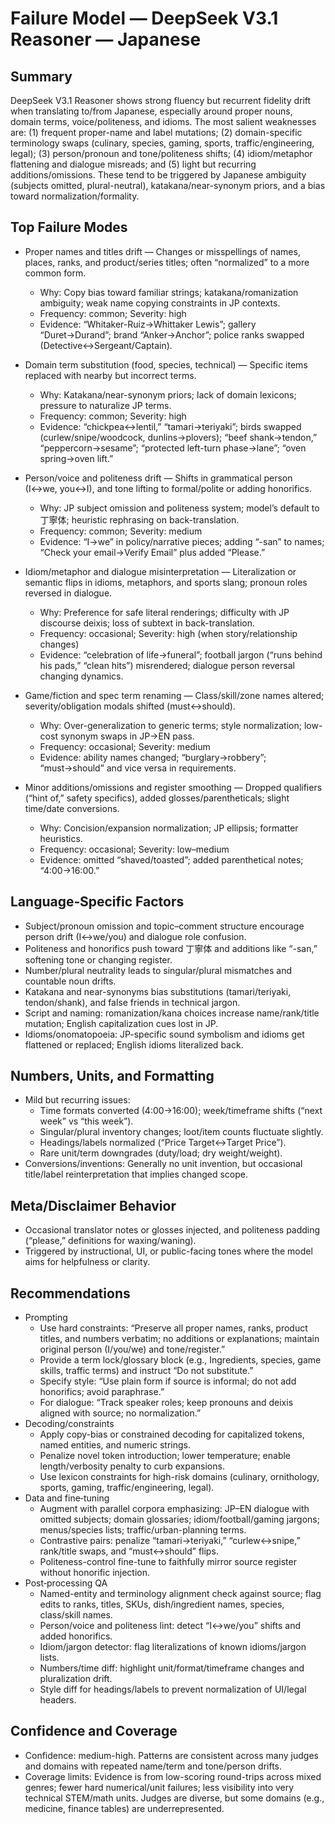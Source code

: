 # Failure Model — DeepSeek V3.1 Reasoner — Japanese

## Summary
DeepSeek V3.1 Reasoner shows strong fluency but recurrent fidelity drift when translating to/from Japanese, especially around proper nouns, domain terms, voice/politeness, and idioms. The most salient weaknesses are: (1) frequent proper-name and label mutations; (2) domain-specific terminology swaps (culinary, species, gaming, sports, traffic/engineering, legal); (3) person/pronoun and tone/politeness shifts; (4) idiom/metaphor flattening and dialogue misreads; and (5) light but recurring additions/omissions. These tend to be triggered by Japanese ambiguity (subjects omitted, plural-neutral), katakana/near-synonym priors, and a bias toward normalization/formality.

## Top Failure Modes
- Proper names and titles drift — Changes or misspellings of names, places, ranks, and product/series titles; often “normalized” to a more common form.
  - Why: Copy bias toward familiar strings; katakana/romanization ambiguity; weak name copying constraints in JP contexts.
  - Frequency: common; Severity: high
  - Evidence: “Whitaker-Ruiz→Whittaker Lewis”; gallery “Duret→Durand”; brand “Anker→Anchor”; police ranks swapped (Detective↔Sergeant/Captain).

- Domain term substitution (food, species, technical) — Specific items replaced with nearby but incorrect terms.
  - Why: Katakana/near-synonym priors; lack of domain lexicons; pressure to naturalize JP terms.
  - Frequency: common; Severity: high
  - Evidence: “chickpea↔lentil,” “tamari→teriyaki”; birds swapped (curlew/snipe/woodcock, dunlins→plovers); “beef shank→tendon,” “peppercorn→sesame”; “protected left-turn phase→lane”; “oven spring→oven lift.”

- Person/voice and politeness drift — Shifts in grammatical person (I↔we, you↔I), and tone lifting to formal/polite or adding honorifics.
  - Why: JP subject omission and politeness system; model’s default to 丁寧体; heuristic rephrasing on back-translation.
  - Frequency: common; Severity: medium
  - Evidence: “I→we” in policy/narrative pieces; adding “-san” to names; “Check your email→Verify Email” plus added “Please.”

- Idiom/metaphor and dialogue misinterpretation — Literalization or semantic flips in idioms, metaphors, and sports slang; pronoun roles reversed in dialogue.
  - Why: Preference for safe literal renderings; difficulty with JP discourse deixis; loss of subtext in back-translation.
  - Frequency: occasional; Severity: high (when story/relationship changes)
  - Evidence: “celebration of life→funeral”; football jargon (“runs behind his pads,” “clean hits”) misrendered; dialogue person reversal changing dynamics.

- Game/fiction and spec term renaming — Class/skill/zone names altered; severity/obligation modals shifted (must↔should).
  - Why: Over-generalization to generic terms; style normalization; low-cost synonym swaps in JP→EN pass.
  - Frequency: occasional; Severity: medium
  - Evidence: ability names changed; “burglary→robbery”; “must→should” and vice versa in requirements.

- Minor additions/omissions and register smoothing — Dropped qualifiers (“hint of,” safety specifics), added glosses/parentheticals; slight time/date conversions.
  - Why: Concision/expansion normalization; JP ellipsis; formatter heuristics.
  - Frequency: occasional; Severity: low–medium
  - Evidence: omitted “shaved/toasted”; added parenthetical notes; “4:00→16:00.”

## Language‑Specific Factors
- Subject/pronoun omission and topic–comment structure encourage person drift (I↔we/you) and dialogue role confusion.
- Politeness and honorifics push toward 丁寧体 and additions like “-san,” softening tone or changing register.
- Number/plural neutrality leads to singular/plural mismatches and countable noun drifts.
- Katakana and near-synonyms bias substitutions (tamari/teriyaki, tendon/shank), and false friends in technical jargon.
- Script and naming: romanization/kana choices increase name/rank/title mutation; English capitalization cues lost in JP.
- Idioms/onomatopoeia: JP-specific sound symbolism and idioms get flattened or replaced; English idioms literalized back.

## Numbers, Units, and Formatting
- Mild but recurring issues:
  - Time formats converted (4:00→16:00); week/timeframe shifts (“next week” vs “this week”).
  - Singular/plural inventory changes; loot/item counts fluctuate slightly.
  - Headings/labels normalized (“Price Target↔Target Price”).
  - Rare unit/term downgrades (duty/load; dry weight/weight).
- Conversions/inventions: Generally no unit invention, but occasional title/label reinterpretation that implies changed scope.

## Meta/Disclaimer Behavior
- Occasional translator notes or glosses injected, and politeness padding (“please,” definitions for waxing/waning).
- Triggered by instructional, UI, or public-facing tones where the model aims for helpfulness or clarity.

## Recommendations
- Prompting
  - Use hard constraints: “Preserve all proper names, ranks, product titles, and numbers verbatim; no additions or explanations; maintain original person (I/you/we) and tone/register.”
  - Provide a term lock/glossary block (e.g., Ingredients, species, game skills, traffic terms) and instruct “Do not substitute.”
  - Specify style: “Use plain form if source is informal; do not add honorifics; avoid paraphrase.”
  - For dialogue: “Track speaker roles; keep pronouns and deixis aligned with source; no normalization.”
- Decoding/constraints
  - Apply copy-bias or constrained decoding for capitalized tokens, named entities, and numeric strings.
  - Penalize novel token introduction; lower temperature; enable length/verbosity penalty to curb expansions.
  - Use lexicon constraints for high-risk domains (culinary, ornithology, sports, gaming, traffic/engineering, legal).
- Data and fine‑tuning
  - Augment with parallel corpora emphasizing: JP–EN dialogue with omitted subjects; domain glossaries; idiom/football/gaming jargons; menus/species lists; traffic/urban-planning terms.
  - Contrastive pairs: penalize “tamari→teriyaki,” “curlew↔snipe,” rank/title swaps, and “must↔should” flips.
  - Politeness-control fine-tune to faithfully mirror source register without honorific injection.
- Post‑processing QA
  - Named-entity and terminology alignment check against source; flag edits to ranks, titles, SKUs, dish/ingredient names, species, class/skill names.
  - Person/voice and politeness lint: detect “I↔we/you” shifts and added honorifics.
  - Idiom/jargon detector: flag literalizations of known idioms/jargon lists.
  - Numbers/time diff: highlight unit/format/timeframe changes and pluralization drift.
  - Style diff for headings/labels to prevent normalization of UI/legal headers.

## Confidence and Coverage
- Confidence: medium-high. Patterns are consistent across many judges and domains with repeated name/term and tone/person drifts.
- Coverage limits: Evidence is from low-scoring round-trips across mixed genres; fewer hard numerical/unit failures; less visibility into very technical STEM/math units. Judges are diverse, but some domains (e.g., medicine, finance tables) are underrepresented.